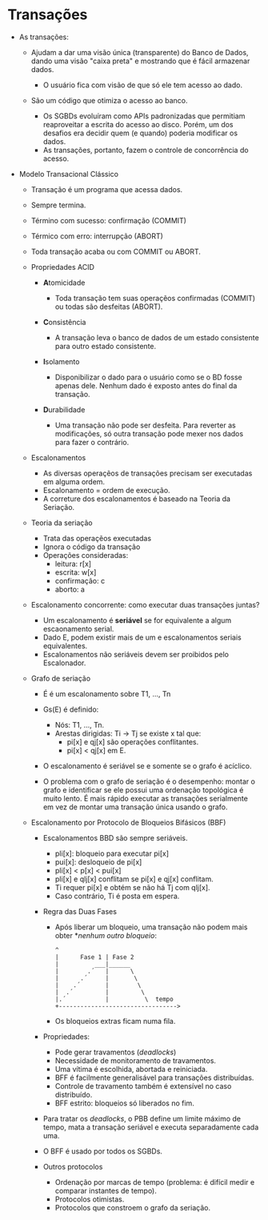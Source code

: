Transações
===========

- As transações:
  - Ajudam a dar uma visão única (transparente) do Banco de Dados, dando
    uma visão "caixa preta" e mostrando que é fácil armazenar dados.
    - O usuário fica com visão de que só ele tem acesso ao dado.

  - São um código que otimiza o acesso ao banco.
    - Os SGBDs evoluíram como APIs padronizadas que permitiam reaproveitar
      a escrita do acesso ao disco. Porém, um dos desafios era decidir quem
      (e quando) poderia modificar os dados.
    - As transações, portanto, fazem o controle de concorrência do acesso.

- Modelo Transacional Clássico
  - Transação é um programa que acessa dados.
  - Sempre termina.
  - Término com sucesso: confirmação (COMMIT)
  - Térmico com erro: interrupção (ABORT)
  - Toda transação acaba ou com COMMIT ou ABORT.

  - Propriedades ACID
    - **A**tomicidade
      - Toda transação tem suas operaçẽos confirmadas (COMMIT) ou todas
        são desfeitas (ABORT).

    - **C**onsistência
      - A transação leva o banco de dados de um estado consistente para outro
        estado consistente.

    - **I**solamento
      - Disponibilizar o dado para o usuário como se o BD fosse apenas dele.
        Nenhum dado é exposto antes do final da transação.

    - **D**urabilidade
      - Uma transação não pode ser desfeita. Para reverter as modificações,
        só outra transação pode mexer nos dados para fazer o contrário.

  - Escalonamentos
    - As diversas operaçẽos de transações precisam ser executadas em
      alguma ordem.
    - Escalonamento = ordem de execução.
    - A correture dos escalonamentos é baseado na Teoria da Seriação.

  - Teoria da seriação
    - Trata das operaçẽos executadas
    - Ignora o código da transação
    - Operações consideradas:
      - leitura:     r[x]
      - escrita:     w[x]
      - confirmação: c
      - aborto:      a

  - Escalonamento concorrente: como executar duas transações juntas?
    - Um escalonamento é **seriável** se for equivalente a algum
      escaonamento serial.
    - Dado E, podem existir mais de um e escalonamentos seriais equivalentes.
    - Escalonamentos não seriáveis devem ser proibidos pelo Escalonador.

  - Grafo de seriação
    - É é um escalonamento sobre T1, ..., Tn
    - Gs(E) é definido:
      - Nós: T1, ..., Tn.
      - Arestas dirigidas: Ti -> Tj se existe x tal que:
        - pi[x] e qj[x] são operações conflitantes.
        - pi[x] < qj[x] em E.

    - O escalonamento é seriável se e somente se o grafo é acíclico.
    
    - O problema com o grafo de seriação é o desempenho: montar o grafo e
      identificar se ele possui uma ordenação topológica é muito lento.
      É mais rápido executar as transações serialmente em vez de montar
      uma transação única usando o grafo.

  - Escalonamento por Protocolo de Bloqueios Bifásicos (BBF)
    - Escalonamentos BBD são sempre seriáveis.
      - pli[x]: bloqueio para executar pi[x]
      - pui[x]: desloqueio de pi[x]
      - pli[x] < p[x] < pui[x]
      - pli[x] e qlj[x] conflitam se pi[x] e qj[x] conflitam.
      - Ti requer pi[x] e obtém se não há Tj com qlj[x].
      - Caso contrário, Ti é posta em espera.

    - Regra das Duas Fases
      - Após liberar um bloqueio, uma transação não podem mais obter **nenhum
        outro bloqueio*:
        ```
        ^
        |      Fase 1 | Fase 2
        |          ___|______
        |        .´   |      \
        |      .´     |       \
        |    .´       |        \
        |  .´         |         \
        |.´           |          \  tempo
        +--------------------------------->
        ```
      - Os bloqueios extras ficam numa fila.

    - Propriedades:
      - Pode gerar travamentos (*deadlocks*)
      - Necessidade de monitoramento de travamentos.
      - Uma vítima é escolhida, abortada e reiniciada.
      - BFF é facilmente generalisável para transações distribuídas.
      - Controle de travamento também é extensível no caso distribuído.
      - BFF estrito: bloqueios só liberados no fim.

    - Para tratar os *deadlocks*, o PBB define um limite máximo de tempo,
      mata a transação seriável e executa separadamente cada uma.

    - O BFF é usado por todos os SGBDs.

    - Outros protocolos
      - Ordenação por marcas de tempo (problema: é difícil medir e comparar
        instantes de tempo).
      - Protocolos otimistas.
      - Protocolos que constroem o grafo da seriação.
